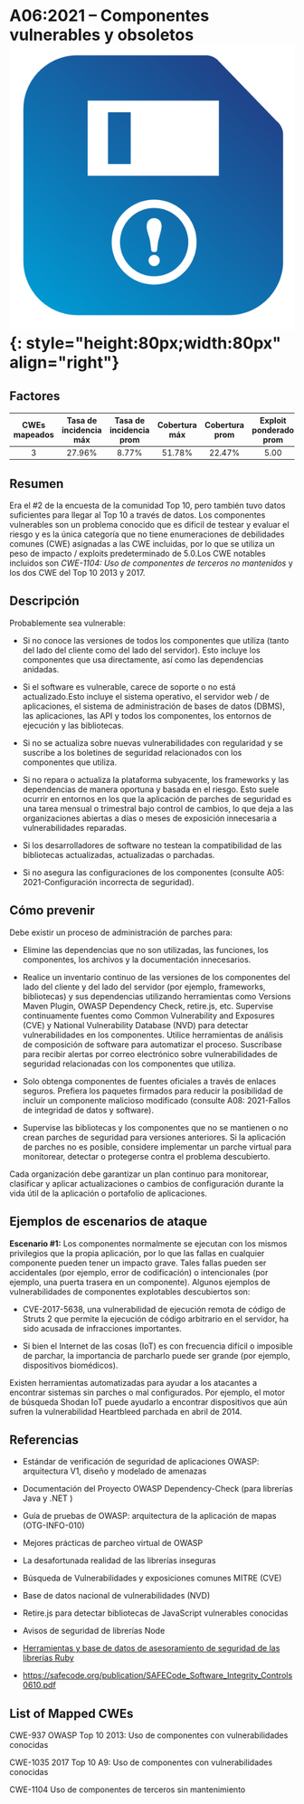 # A06:2021 – Componentes vulnerables y obsoletos    ![icon](assets/TOP_10_Icons_Final_Vulnerable_Outdated_Components.png){: style="height:80px;width:80px" align="right"}

## Factores

| CWEs mapeados | Tasa de incidencia máx | Tasa de incidencia prom | Cobertura máx | Cobertura prom | Exploit ponderado prom | Impacto ponderado prom | Incidencias totales | Total CVEs |
|:-------------:|:--------------------:|:--------------------:|:--------------:|:--------------:|:----------------------:|:---------------------:|:-------------------:|:------------:|
| 3           | 27.96%             | 8.77%              | 51.78%       | 22.47%       | 5.00                 | 5.00                | 30,457            | 0          |

## Resumen

Era el #2 de la encuesta de la comunidad Top 10, pero también tuvo datos suficientes para llegar al Top 10 a través de datos. Los componentes vulnerables son un problema conocido que es dificil de testear y evaluar el riesgo y es la única categoría que no tiene enumeraciones de debilidades comunes (CWE) asignadas a las CWE incluidas, por lo que se utiliza un peso de impacto / exploits predeterminado de 5.0.Los CWE notables incluidos son *CWE-1104: Uso de componentes de terceros no mantenidos* y los dos CWE del Top 10 2013 y 2017.

## Descripción

Probablemente sea vulnerable:

-   Si no conoce las versiones de todos los componentes que utiliza (tanto del lado del cliente como del lado del servidor). Esto incluye los componentes que usa directamente, así como las dependencias anidadas.

-   Si el software es vulnerable, carece de soporte o no está actualizado.Esto incluye el sistema operativo, el servidor web / de aplicaciones, el sistema de administración de bases de datos (DBMS), las aplicaciones, las API y todos los componentes, los entornos de ejecución y las bibliotecas.

-   Si no se actualiza sobre nuevas vulnerabilidades con regularidad y se suscribe a los boletines de seguridad relacionados con los componentes que utiliza.

-   Si no repara o actualiza la plataforma subyacente, los frameworks y las dependencias de manera oportuna y basada en el riesgo. Esto suele ocurrir en entornos en los que la aplicación de parches de seguridad es una tarea mensual o trimestral bajo control de cambios, lo que deja a las organizaciones abiertas a días o meses de exposición innecesaria a vulnerabilidades reparadas.

-   Si los desarrolladores de software no testean la compatibilidad de las bibliotecas actualizadas, actualizadas o parchadas.

-   Si no asegura las configuraciones de los componentes (consulte A05: 2021-Configuración incorrecta de seguridad).

## Cómo prevenir

Debe existir un proceso de administración de parches para:

-   Elimine las dependencias que no son utilizadas, las funciones, los componentes, los archivos y la documentación innecesarios.

-   Realice un inventario continuo de las versiones de los componentes del lado del cliente y del lado del servidor (por ejemplo, frameworks, bibliotecas) y sus dependencias utilizando herramientas como Versions Maven Plugin, OWASP Dependency Check, retire.js, etc. Supervise continuamente fuentes como Common Vulnerability and Exposures (CVE) y National Vulnerability Database (NVD) para detectar vulnerabilidades en los componentes. Utilice herramientas de análisis de composición de software para automatizar el proceso. Suscríbase para recibir alertas por correo electrónico sobre vulnerabilidades de seguridad relacionadas con los componentes que utiliza.

-   Solo obtenga componentes de fuentes oficiales a través de enlaces seguros.
    Prefiera los paquetes firmados para reducir la posibilidad de incluir un componente malicioso modificado (consulte A08: 2021-Fallos de integridad de datos y software).

-   Supervise las bibliotecas y los componentes que no se mantienen o no crean parches de seguridad para versiones anteriores. Si la aplicación de parches no es posible, considere implementar un parche virtual para monitorear, detectar o protegerse contra el problema descubierto.

Cada organización debe garantizar un plan continuo para monitorear, clasificar y aplicar actualizaciones o cambios de configuración durante la vida útil de la aplicación o portafolio de aplicaciones.

## Ejemplos de escenarios de ataque

**Escenario #1:** Los componentes normalmente se ejecutan con los mismos privilegios que la propia aplicación, por lo que las fallas en cualquier componente pueden tener un impacto grave. Tales fallas pueden ser accidentales (por ejemplo, error de codificación) o intencionales (por ejemplo, una puerta trasera en un componente). Algunos ejemplos de vulnerabilidades de componentes explotables descubiertos son:

-   CVE-2017-5638, una vulnerabilidad de ejecución remota de código de Struts 2 que permite la ejecución de código arbitrario en el servidor, ha sido acusada de infracciones importantes.

-   Si bien el Internet de las cosas (IoT) es con frecuencia difícil o imposible de parchar, la importancia de parcharlo puede ser grande (por ejemplo, dispositivos biomédicos).

Existen herramientas automatizadas para ayudar a los atacantes a encontrar sistemas sin parches o mal configurados. Por ejemplo, el motor de búsqueda Shodan IoT puede ayudarlo a encontrar dispositivos que aún sufren la vulnerabilidad Heartbleed parchada en abril de 2014.

## Referencias

-   Estándar de verificación de seguridad de aplicaciones OWASP: arquitectura V1, diseño y modelado de amenazas

-   Documentación del Proyecto OWASP Dependency-Check (para librerías Java y .NET )

-   Guía de pruebas de OWASP: arquitectura de la aplicación de mapas (OTG-INFO-010)

-   Mejores prácticas de parcheo virtual de OWASP

-   La desafortunada realidad de las librerías inseguras

-   Búsqueda de Vulnerabilidades y exposiciones comunes MITRE (CVE)

-   Base de datos nacional de vulnerabilidades (NVD)

-   Retire.js para detectar bibliotecas de JavaScript vulnerables conocidas

-   Avisos de seguridad de librerías Node

-   [Herramientas y base de datos de asesoramiento de seguridad de las librerías Ruby]()

-   https://safecode.org/publication/SAFECode_Software_Integrity_Controls0610.pdf

## List of Mapped CWEs

CWE-937 OWASP Top 10 2013: Uso de componentes con vulnerabilidades conocidas

CWE-1035 2017 Top 10 A9: Uso de componentes con vulnerabilidades conocidas

CWE-1104 Uso de componentes de terceros sin mantenimiento
